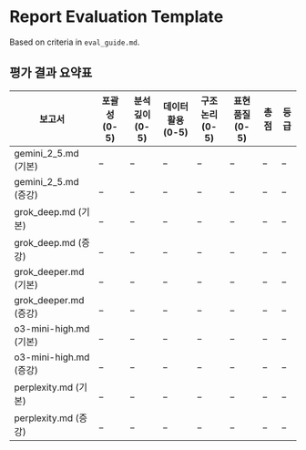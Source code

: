 # Report Evaluation Template

Based on criteria in `eval_guide.md`.

## 평가 결과 요약표

| 보고서 | 포괄성 (0-5) | 분석깊이 (0-5) | 데이터활용 (0-5) | 구조논리 (0-5) | 표현품질 (0-5) | 총점 | 등급 |
|---|---|---|---|---|---|---|---|
| gemini_2_5.md (기본) | _ | _ | _ | _ | _ | _ | _ |
| gemini_2_5.md (증강) | _ | _ | _ | _ | _ | _ | _ |
| grok_deep.md (기본) | _ | _ | _ | _ | _ | _ | _ |
| grok_deep.md (증강) | _ | _ | _ | _ | _ | _ | _ |
| grok_deeper.md (기본) | _ | _ | _ | _ | _ | _ | _ |
| grok_deeper.md (증강) | _ | _ | _ | _ | _ | _ | _ |
| o3-mini-high.md (기본) | _ | _ | _ | _ | _ | _ | _ |
| o3-mini-high.md (증강) | _ | _ | _ | _ | _ | _ | _ |
| perplexity.md (기본) | _ | _ | _ | _ | _ | _ | _ |
| perplexity.md (증강) | _ | _ | _ | _ | _ | _ | _ |